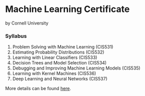 # Machine Learning Certificate
by Cornell University

### Syllabus
1. Problem Solving with Machine Learning (CIS531)
2. Estimating Probability Distributions (CIS532)
3. Learning with Linear Classifiers (CIS533)
4. Decision Trees and Model Selection (CIS534)
5. Debugging and Improving Machine Learning Models (CIS535)
6. Learning with Kernel Machines (CIS536)
7. Deep Learning and Neural Networks (CIS537)

More details can be found [here](https://ecornell.cornell.edu/certificates/technology/machine-learning).